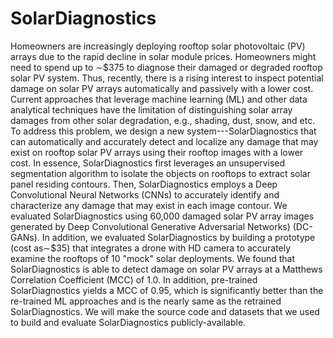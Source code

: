 # SolarDiagnostics

Homeowners are increasingly deploying rooftop solar photovoltaic (PV) arrays due to the rapid decline in solar module prices. Homeowners might need to spend up to $\sim$\$375 to diagnose their damaged or degraded rooftop solar PV system. Thus, recently, there is a rising interest to inspect potential damage on solar PV arrays automatically and passively with a lower cost. Current approaches that leverage machine learning (ML) and other data analytical techniques have the limitation of distinguishing solar array damages from other solar degradation, e.g., shading, dust, snow, and etc. To address this problem, we design a new system---SolarDiagnostics that can automatically and accurately detect and localize any damage that may exist on rooftop solar PV arrays using their rooftop images with a lower cost. In essence, SolarDiagnostics first leverages an unsupervised segmentation algorithm to isolate the objects on rooftops to extract solar panel residing contours. Then, SolarDiagnostics employs a Deep Convolutional Neural Networks (CNNs) to accurately identify and characterize any damage that may exist in each image contour.  We evaluated SolarDiagnostics using 60,000 damaged solar PV array images generated by Deep Convolutional Generative Adversarial Networks) (DC-GANs). In addition, we evaluated SolarDiagnostics by building a prototype (cost as$\sim$\$35) that integrates a drone with HD camera to accurately examine the rooftops of 10 "mock" solar deployments. We found that SolarDiagnostics is able to detect damage on solar PV arrays at a Matthews Correlation Coefficient (MCC) of 1.0. In addition, pre-trained SolarDiagnostics yields a MCC of 0.95, which is significantly better than the re-trained ML approaches and is the nearly same as the retrained SolarDiagnostics. We will make the source code and datasets that we used to build and evaluate SolarDiagnostics publicly-available. 

